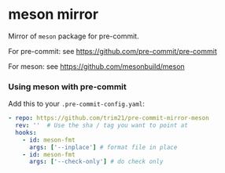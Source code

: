 meson mirror
===================

Mirror of `meson` package for pre-commit.

For pre-commit: see https://github.com/pre-commit/pre-commit

For meson: see https://github.com/mesonbuild/meson

### Using meson with pre-commit

Add this to your `.pre-commit-config.yaml`:

```yaml
- repo: https://github.com/trim21/pre-commit-mirror-meson
  rev: ''  # Use the sha / tag you want to point at
  hooks:
    - id: meson-fmt
      args: ['--inplace'] # format file in place
    - id: meson-fmt
      args: ['--check-only'] # do check only
```
